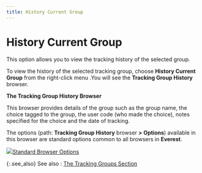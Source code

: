 ```yaml
---
title: History Current Group
---
```


# History Current Group


This option allows you to view the tracking history of the selected group.


To view the history of the selected tracking group, choose **History Current Group** from the right-click menu .You will see the **Tracking Group History** browser.


**The Tracking Group History Browser**


This browser provides details of the group such as the group name, the choice tagged to the group, the user code (who made the choice), notes specified for the choice and the date of tracking.


The options (path: **Tracking Group History** browser **&gt; Options**) available in this browser are standard options common to all browsers in **Everest**.


![]({{site.ct_baseurl}}/img/lens.gif)[Standard Browser Options]({{site.wwe_chm}}/everest-client/ui/browsers/standard_browser_options.html)


{:.see_also}
See also
: [The Tracking Groups Section]({{site.ct_baseurl}}/misc/the_tracking_groups_section_ct_brsr_wo.html)
